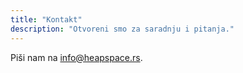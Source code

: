 ```yaml
---
title: "Kontakt"
description: "Otvoreni smo za saradnju i pitanja."
---
```


Piši nam na	[info@heapspace.rs](mailto:info@heapspace.rs).
